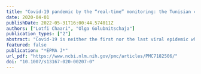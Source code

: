 ```yaml
---
title: "Covid-19 pandemic by the “real-time” monitoring: the Tunisian case and lessons for global epidemics in the context of 3PM strategies"
date: 2020-04-01
publishDate: 2022-05-31T16:00:44.574011Z
authors: ["Lotfi Chaari", "Olga Golubnitschaja"]
publication_types: ["2"]
abstract: "Covid-19 is neither the first nor the last viral epidemic which societies around the world are, were and will be affected by. Which lessons should be taken from the current pandemic situation? The Covid-19 disease is still not well characterised, and many research teams all over the world are working on prediction of the epidemic scenario, protective measures to populations and sub-populations, therapeutic and vaccination issues, amongst others. Contextually, countries with currently low numbers of Covid-19-infected individuals such as Tunisia are intended to take lessons from those countries which already reached the exponential phase of the infection distribution as well as from those which have the exponential phase behind them and record a minor number of new cases such as China. To this end, in Tunisia, the pandemic wave has started with a significant delay compared with Europe, the main economic partner of the country. In this paper, we do analyse the current pandemic situation in this country by studying the infection evolution and considering potential protective strategies to prevent a pandemic scenario. The model is predictive based on a large number of undetected Covid-19 cases that is particularly true for some country regions such as Sfax. Infection distribution and mortality rate analysis demonstrate a highly heterogeneous picture over the country. Qualitative and quantitative comparative analysis leads to a conclusion that the reliable “real-time” monitoring based on the randomised laboratory tests is the optimal predictive strategy to create the most effective evidence-based preventive measures. In contrast, lack of tests may lead to incorrect political decisions causing either unnecessary over-protection of the population that is risky for a long-term economic recession, or under-protection of the population leading to a post-containment pandemic rebound. Recommendations are provided in the context of advanced predictive, preventive and personalised (3P) medical approach."
featured: false
publication: "*EPMA J*"
url_pdf: "https://www.ncbi.nlm.nih.gov/pmc/articles/PMC7182506/"
doi: "10.1007/s13167-020-00207-0"
---
```


